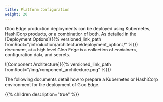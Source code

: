```yaml
---
title: Platform Configuration
weight: 20
---
```


Gloo Edge production deployments can be deployed using Kubernetes, HashiCorp products, or a combination of both. As detailed in the [Deployment Options]({{% versioned_link_path fromRoot="/introduction/architecture/deployment_options/" %}}) document, at a high level Gloo Edge is a collection of containers, configuration data, and secrets. 

![Component Architecture]({{% versioned_link_path fromRoot="/img/component_architecture.png" %}})

The following documents detail how to prepare a Kubernetes or HashiCorp environment for the deployment of Gloo Edge.

{{% children description="true" %}}